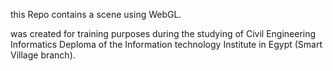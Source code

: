 this Repo contains a scene using WebGL.

was created for training purposes during the studying of Civil Engineering Informatics Deploma of the Information technology Institute in Egypt (Smart Village branch).
